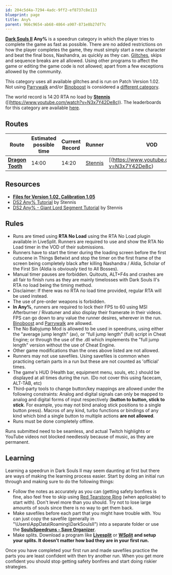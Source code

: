 ```yaml
---
id: 204c5d4a-7294-4adc-9ff2-ef8737c8e113
blueprint: page
title: Any%
parent: 966c9654-ab68-4864-a907-871e8b27df7c
---
```

[**Dark Souls II**](/darksouls2)  **Any%** is a speedrun category in which the player tries to complete the game as fast as possible. There are no added restrictions on how the player completes the game, they must simply start a new character and beat the final boss, Nashandra, as quickly as they can. [Glitches](/glitches), skips and sequence breaks are all allowed. Using other programs to affect the game or editing the game code is not allowed; apart from a few exceptions allowed by the community.

This category uses all available glitches and is run on Patch Version 1.02. Not using [Parrywalk](/darksouls2/parrywalk) and/or [Binoboost](/darksouls2/binoboost) is considered a [different category](/any-no-oobbb).

The world record is 14:20 RTA no load by [**Stennis**](//twitch.tv/Stennis) ([(https://www.youtube.com/watch?v=N3x7Y42De8c)). The leaderboards for this category are available [here](//darksouls2-leaderboardanypercent).

## Routes

| Route | Estimated possible time | Current Record | Runner | VOD |
| --- | --- | --- | --- | --- |
| [**Dragon Tooth**](https://wiki.speedsouls.com/Dragon_Tooth) | 14:00 | 14:20 | [Stennis](//twitch.tv/Stennis) | [(https://www.youtube.com/watch?v=N3x7Y42De8c) |

## Resources

- [**Files for Version 1.02, Calibration 1.05**](/darksouls2/downpatching)
- [DS2 Any% Tutorial](//www.youtube.com/watch?v=D_iA3Q3IpnQ) by Stennis
- [DS2 Any% - Giant Lord Segment Tutorial](//www.youtube.com/watch?v=45IbErNMfX4) by Stennis

## Rules

- Runs are timed using **RTA No Load** using the RTA No Load plugin available in LiveSplit. Runners are required to use and show the RTA No Load timer in the VOD of their submissions.
- Runners have to start the timer during the loading screen before the first cutscene in Things Betwixt and stop the timer on the first frame of the screen being completely black after killing Nashandra / Aldia, Scholar of the First Sin (Aldia is obviously tied to All Bosses).
- Manual timer pauses are forbidden. Quitouts, ALT+F4s and crashes are all fair to finish runs as they are mainly timelosses with Dark Souls II's RTA no load being the timing method.
- Disclaimer: If there was no RTA no load time provided, regular RTA will be used instead.
- The use of pre-order weapons is forbidden.
- **In Any%**, runners are required to lock their FPS to 60 using MSI Afterburner / Rivatuner and also display their framerate in their videos. FPS can go down to any value the runner desires, wherever in the run. [Binoboost](/darksouls2/binoboost) and [Parrywalk](/darksouls2/parrywalk) are allowed.
- The No Babyjump Mod is allowed to be used in speedruns, using either the "average jump length" (av), or "full jump length" (full) script in Cheat Engine; or through the use of the .dll which implements the "full jump length" version without the use of Cheat Engine.
- Other game modifications than the ones above listed are not allowed.
- Runners may not use savefiles. Using savefiles is common when practicing certain parts in a run but these are not counted as 'official' times.
- The game's HUD (Health bar, equipment menu, souls, etc.) should be displayed at all times during the run. (Do not cover this using facecam, ALT-TAB, etc)
- Third-party tools to change button/key mappings are allowed under the following constraints: Analog and digital signals can only be mapped to analog and digital forms of input respectively (**button to button, stick to stick**. For example, you may not bind analog stick positions to a single button press). Macros of any kind, turbo functions or bindings of any kind which bind a single button to multiple actions **are not allowed**.
- Runs must be done completely offline.

Runs submitted need to be seamless, and actual Twitch highlights or YouTube videos not blocked needlessly because of music, as they are permanent.

## Learning

Learning a speedrun in Dark Souls II may seem daunting at first but there are ways of making the learning process easier. Start by doing an initial run through and making sure to do the following things:

- Follow the notes as accurately as you can (getting safety bonfires is fine, also feel free to skip using [Red Tearstone Ring](//darksouls2.wikidot.com/red-tearstone-ring) (when applicable) to start with). Don't level more than you should. Try not to lose large amounts of souls since there is no way to get them back.
- Make savefiles before each part that you might have trouble with. You can just copy the savefile (generally in "\Users<YourName>\AppData\Roaming\DarkSoulsII<SomeCode>") into a separate folder or use the [**SoulsSpeedruns - Save Organizer**](https://github.com/Kahmul/SoulsSpeedruns-Save-Organizer/releases).
- Make splits. Download a program like [**Livesplit**](//livesplit.org/) or [**WSplit**](//www.mediafire.com/download/x6e6g8d0m5daa3q/WSplit+1.5.2.zip)  **and setup your splits. It doesn't matter how bad they are in your first run.**

Once you have completed your first run and made savefiles practice the parts you are least confident with then try another run. When you get more confident you should stop getting safety bonfires and start doing riskier strategies.
